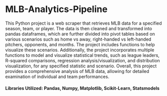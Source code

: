 # MLB-Analytics-Pipeline

This Python project is a web scraper that retrieves MLB data for a specified season, team, or player. The data is then cleaned and transformed into pandas dataframes, which are further divided into pivot tables based on various scenarios such as home vs away, right-handed vs left-handed pitchers, opponents, and months. The project includes functions to help visualize these scenarios. Additionally, the project incorporates multiple functions to model and visualize statistical trends, such as league leaders, R-squared comparisons, regression analysis/visualization, and distribution visualization, for any specified statistic and scenario. Overall, this project provides a comprehensive analysis of MLB data, allowing for detailed examination of individual and team performances.

#### Libraries Utilized: Pandas, Numpy, Matplotlib, Scikit-Learn, Statsmodels
